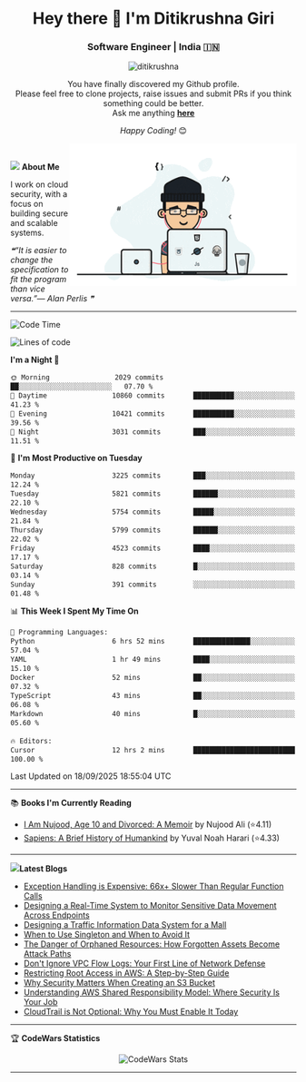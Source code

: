 <h1 align="center">Hey there 👋 I'm Ditikrushna Giri</h1>
<h3 align="center">Software Engineer | India 🇮🇳</h3>
 <p align="center"> <img src="https://komarev.com/ghpvc/?username=ditikrushna" alt="ditikrushna" /> </p>

<div align="center">
You have finally discovered my Github profile. <br>
Please feel free to clone projects, raise issues and submit PRs if you think something could be better. <br>
Ask me anything <a href="https://github.com/ditikrushna/ditikrushna/issues/new"><b>here</b></a><br>

<i>Happy Coding!</i> 😊
</div>

<img align="right" alt="Coding" width="400" src="https://github.com/ditikrushna/ditikrushna/blob/master/charts/programmer_transparent.gif">

</br>

<img src="https://media.giphy.com/media/WUlplcMpOCEmTGBtBW/giphy.gif" width="30"> **About Me**

I work on cloud security, with a focus on building secure and scalable systems.

<!--STARTS_HERE_QUOTE_README-->
<i>❝“It is easier to change the specification to fit the program than vice versa.”— Alan Perlis   ❞</i>
<!--ENDS_HERE_QUOTE_README-->
 
---

<!--START_SECTION:waka-->
![Code Time](http://img.shields.io/badge/Code%20Time-911%20hrs%2013%20mins-blue)

![Lines of code](https://img.shields.io/badge/From%20Hello%20World%20I%27ve%20Written-3.5%20million%20lines%20of%20code-blue)

**I'm a Night 🦉** 

```text
🌞 Morning                2029 commits        ██░░░░░░░░░░░░░░░░░░░░░░░   07.70 % 
🌆 Daytime                10860 commits       ██████████░░░░░░░░░░░░░░░   41.23 % 
🌃 Evening                10421 commits       ██████████░░░░░░░░░░░░░░░   39.56 % 
🌙 Night                  3031 commits        ███░░░░░░░░░░░░░░░░░░░░░░   11.51 % 
```
📅 **I'm Most Productive on Tuesday** 

```text
Monday                   3225 commits        ███░░░░░░░░░░░░░░░░░░░░░░   12.24 % 
Tuesday                  5821 commits        ██████░░░░░░░░░░░░░░░░░░░   22.10 % 
Wednesday                5754 commits        █████░░░░░░░░░░░░░░░░░░░░   21.84 % 
Thursday                 5799 commits        ██████░░░░░░░░░░░░░░░░░░░   22.02 % 
Friday                   4523 commits        ████░░░░░░░░░░░░░░░░░░░░░   17.17 % 
Saturday                 828 commits         █░░░░░░░░░░░░░░░░░░░░░░░░   03.14 % 
Sunday                   391 commits         ░░░░░░░░░░░░░░░░░░░░░░░░░   01.48 % 
```


📊 **This Week I Spent My Time On** 

```text
💬 Programming Languages: 
Python                   6 hrs 52 mins       ██████████████░░░░░░░░░░░   57.04 % 
YAML                     1 hr 49 mins        ████░░░░░░░░░░░░░░░░░░░░░   15.10 % 
Docker                   52 mins             ██░░░░░░░░░░░░░░░░░░░░░░░   07.32 % 
TypeScript               43 mins             ██░░░░░░░░░░░░░░░░░░░░░░░   06.08 % 
Markdown                 40 mins             █░░░░░░░░░░░░░░░░░░░░░░░░   05.60 % 

🔥 Editors: 
Cursor                   12 hrs 2 mins       █████████████████████████   100.00 % 
```


 Last Updated on 18/09/2025 18:55:04 UTC
<!--END_SECTION:waka-->

---

📚 **Books I'm Currently Reading**
<!-- GOODREADS-LIST:START -->
- [I Am Nujood, Age 10 and Divorced: A Memoir](https://www.goodreads.com/review/show/7689086604?utm_medium=api&utm_source=rss) by Nujood Ali (⭐️4.11)
- [Sapiens: A Brief History of Humankind](https://www.goodreads.com/review/show/3198808213?utm_medium=api&utm_source=rss) by Yuval Noah Harari (⭐️4.33)
<!-- GOODREADS-LIST:END -->

---


<img src="http://www.netanimations.net/livres-13.gif" width="40">**Latest Blogs** 

<!-- BLOG-POST-LIST:START -->
- [Exception Handling is Expensive: 66x+ Slower Than Regular Function Calls](https://www.ditikrushna.space/blog/exception-handling-performance-jvm)
- [Designing a Real-Time System to Monitor Sensitive Data Movement Across Endpoints](https://www.ditikrushna.space/blog/endpoint-data-movement-monitoring)
- [Designing a Traffic Information Data System for a Mall](https://www.ditikrushna.space/blog/mall-traffic-data-system-design)
- [When to Use Singleton and When to Avoid It](https://www.ditikrushna.space/blog/singleton-pattern-guide)
- [The Danger of Orphaned Resources: How Forgotten Assets Become Attack Paths](https://www.ditikrushna.space/blog/orphaned-resources-risk)
- [Don't Ignore VPC Flow Logs: Your First Line of Network Defense](https://www.ditikrushna.space/blog/vpc-flow-logs-importance)
- [Restricting Root Access in AWS: A Step-by-Step Guide](https://www.ditikrushna.space/blog/restrict-root-access-aws)
- [Why Security Matters When Creating an S3 Bucket](https://www.ditikrushna.space/blog/s3-bucket-security-matters)
- [Understanding AWS Shared Responsibility Model: Where Security Is Your Job](https://www.ditikrushna.space/blog/aws-shared-responsibility-model)
- [CloudTrail is Not Optional: Why You Must Enable It Today](https://www.ditikrushna.space/blog/enable-cloudtrail-now)
<!-- BLOG-POST-LIST:END -->

--- 

🏆 **CodeWars Statistics**

<div align="center">
  <img src="https://github.r2v.ch/codewars?user=ditikrushna&name=true&top_languages=true&stroke=%23b362ff&theme=purple_dark&hide_clan=true&hide_rank=true" alt="CodeWars Stats" width="300" height="200">
</div>

---
